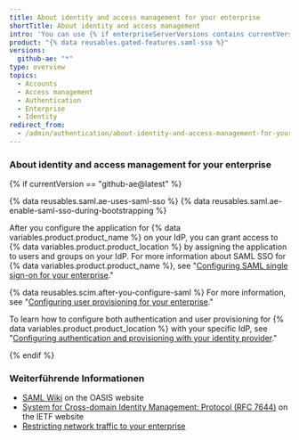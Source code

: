 ```yaml
---
title: About identity and access management for your enterprise
shortTitle: About identity and access management
intro: 'You can use {% if enterpriseServerVersions contains currentVersion %}{% data variables.product.prodname_ghe_server %}''s built-in authentication, or choose between CAS, LDAP, or SAML{% else %}SAML single sign-on (SSO) and System for Cross-domain Identity Management (SCIM){% endif %} to centrally manage access {% if currentVersion == "free-pro-team@latest" %}to organizations owned by your enterprise on {% data variables.product.prodname_dotcom_the_website %}{% endif %}{% if enterpriseServerVersions contains currentVersion or currentVersion == "github-ae@latest" %}to {% data variables.product.product_location %}{% endif %}.'
product: "{% data reusables.gated-features.saml-sso %}"
versions:
  github-ae: "*"
type: overview
topics:
  - Accounts
  - Access management
  - Authentication
  - Enterprise
  - Identity
redirect_from:
  - /admin/authentication/about-identity-and-access-management-for-your-enterprise
---
```


### About identity and access management for your enterprise

{% if currentVersion == "github-ae@latest" %}

{% data reusables.saml.ae-uses-saml-sso %} {% data reusables.saml.ae-enable-saml-sso-during-bootstrapping %}

After you configure the application for {% data variables.product.product_name %} on your IdP, you can grant access to {% data variables.product.product_location %} by assigning the application to users and groups on your IdP. For more information about SAML SSO for {% data variables.product.product_name %}, see "[Configuring SAML single sign-on for your enterprise](/admin/authentication/configuring-saml-single-sign-on-for-your-enterprise)."

{% data reusables.scim.after-you-configure-saml %} For more information, see "[Configuring user provisioning for your enterprise](/admin/authentication/configuring-user-provisioning-for-your-enterprise)."

To learn how to configure both authentication and user provisioning for {% data variables.product.product_location %} with your specific IdP, see "[Configuring authentication and provisioning with your identity provider](/admin/authentication/configuring-authentication-and-provisioning-with-your-identity-provider)."

{% endif %}

### Weiterführende Informationen

- [SAML Wiki](https://wiki.oasis-open.org/security) on the OASIS website
- [System for Cross-domain Identity Management: Protocol (RFC 7644)](https://tools.ietf.org/html/rfc7644) on the IETF website
- [Restricting network traffic to your enterprise](/admin/configuration/restricting-network-traffic-to-your-enterprise)
